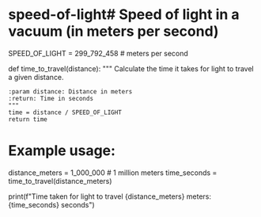 # speed-of-light# Speed of light in a vacuum (in meters per second)
SPEED_OF_LIGHT = 299_792_458  # meters per second

def time_to_travel(distance):
    """
    Calculate the time it takes for light to travel a given distance.
    
    :param distance: Distance in meters
    :return: Time in seconds
    """
    time = distance / SPEED_OF_LIGHT
    return time

# Example usage:
distance_meters = 1_000_000  # 1 million meters
time_seconds = time_to_travel(distance_meters)

print(f"Time taken for light to travel {distance_meters} meters: {time_seconds} seconds")
